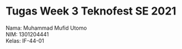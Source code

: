 # Tugas Week 3 Teknofest SE 2021

Nama: Muhammad Mufid Utomo             
NIM: 1301204441                 
Kelas: IF-44-01               
